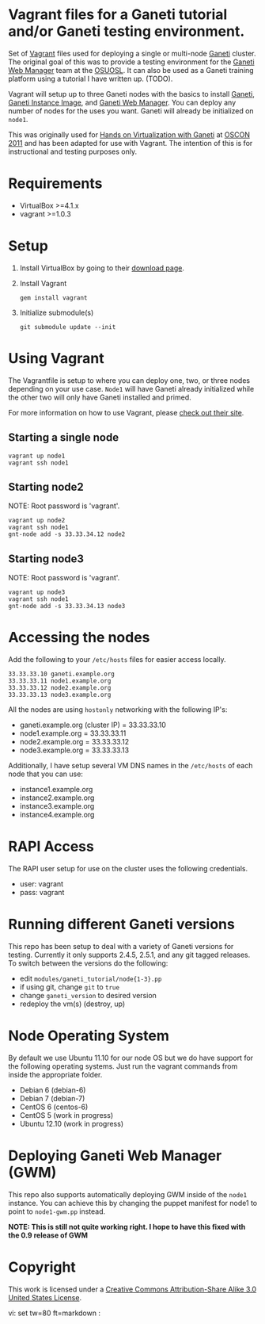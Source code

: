 # Vagrant files for a Ganeti tutorial and/or Ganeti testing environment.

Set of [Vagrant](http://vagrantup.com/) files used for deploying a single or
multi-node [Ganeti](http://code.google.com/p/ganeti/) cluster.  The original
goal of this was to provide a testing environment for the [Ganeti Web
Manager](http://code.osuosl.org/projects/ganeti-webmgr) team at the
[OSUOSL](http://osuosl.org). It can also be used as a Ganeti training platform
using a tutorial I have written up. (TODO).

Vagrant will setup up to three Ganeti nodes with the basics to install
[Ganeti](http://code.google.com/p/ganeti/), [Ganeti Instance
Image](http://code.osuosl.org/projects/ganeti-image), and [Ganeti Web
Manager](http://code.osuosl.org/projects/ganeti-webmgr). You can deploy any
number of nodes for the uses you want. Ganeti will already be initialized on
`node1`.

This was originally used for [Hands on Virtualization with
Ganeti](http://www.oscon.com/oscon2011/public/schedule/detail/18544) at [OSCON
2011](http://oscon.com) and has been adapted for use with Vagrant. The intention
of this is for instructional and testing purposes only.

# Requirements

* VirtualBox >=4.1.x
* vagrant >=1.0.3

# Setup

1. Install VirtualBox by going to their [download
page](https://www.virtualbox.org/wiki/Downloads).

2. Install Vagrant

    `gem install vagrant`

3. Initialize submodule(s)

    `git submodule update --init`

# Using Vagrant

The Vagrantfile is setup to where you can deploy one, two, or three nodes
depending on your use case. `Node1` will have Ganeti already initialized while
the other two will only have Ganeti installed and primed.

For more information on how to use Vagrant, please [check out their
site](http://vagrantup.com/docs/index.html).

## Starting a single node

    vagrant up node1
    vagrant ssh node1

## Starting node2

NOTE: Root password is 'vagrant'.

    vagrant up node2
    vagrant ssh node1
    gnt-node add -s 33.33.34.12 node2

## Starting node3

NOTE: Root password is 'vagrant'.

    vagrant up node3
    vagrant ssh node1
    gnt-node add -s 33.33.34.13 node3

# Accessing the nodes

Add the following to your `/etc/hosts` files for easier access locally.

    33.33.33.10 ganeti.example.org
    33.33.33.11 node1.example.org
    33.33.33.12 node2.example.org
    33.33.33.13 node3.example.org

All the nodes are using `hostonly` networking with the following IP's:

* ganeti.example.org (cluster IP) = 33.33.33.10
* node1.example.org = 33.33.33.11
* node2.example.org = 33.33.33.12
* node3.example.org = 33.33.33.13

Additionally, I have setup several VM DNS names in the `/etc/hosts` of each
node that you can use:

* instance1.example.org
* instance2.example.org
* instance3.example.org
* instance4.example.org

# RAPI Access

The RAPI user setup for use on the cluster uses the following credentials.

* user: vagrant
* pass: vagrant

# Running different Ganeti versions

This repo has been setup to deal with a variety of Ganeti versions for testing.
Currently it only supports 2.4.5, 2.5.1, and any git tagged releases. To switch
between the versions do the following:

- edit `modules/ganeti_tutorial/node{1-3}.pp`
- if using git, change `git` to `true`
- change `ganeti_version` to desired version
- redeploy the vm(s) (destroy, up)

# Node Operating System

By default we use Ubuntu 11.10 for our node OS but we do have support for the
following operating systems. Just run the vagrant commands from inside the
appropriate folder.

* Debian 6 (debian-6)
* Debian 7 (debian-7)
* CentOS 6 (centos-6)
* CentOS 5 (work in progress)
* Ubuntu 12.10 (work in progress)

# Deploying Ganeti Web Manager (GWM)

This repo also supports automatically deploying GWM inside of the `node1`
instance. You can achieve this by changing the puppet manifest for node1 to
point to `node1-gwm.pp` instead.

**NOTE: This is still not quite working right. I hope to have this fixed with
the 0.9 release of GWM**

# Copyright

This work is licensed under a [Creative Commons Attribution-Share Alike 3.0
United States License](http://creativecommons.org/licenses/by-sa/3.0/us/).

vi: set tw=80 ft=markdown :
